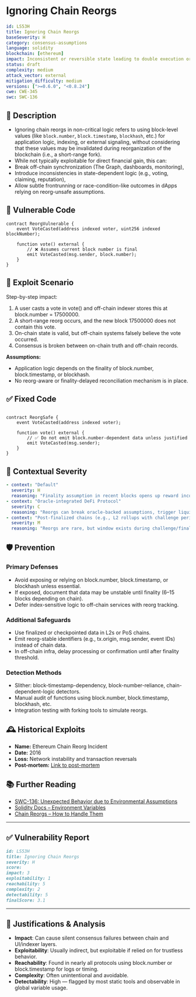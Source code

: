 # Ignoring Chain Reorgs

```YAML
id: LS53H
title: Ignoring Chain Reorgs
baseSeverity: H
category: consensus-assumptions
language: solidity
blockchain: [ethereum]
impact: Inconsistent or reversible state leading to double execution or invalid assumptions
status: draft
complexity: medium
attack_vector: external
mitigation_difficulty: medium
versions: [">=0.6.0", "<0.8.24"]
cwe: CWE-345
swc: SWC-136
```

## 📝 Description

- Ignoring chain reorgs in non-critical logic refers to using block-level values (like `block.number`, `block.timestamp`, `blockhash`, etc.) for application logic, indexing, or external signaling, without considering that these values may be invalidated during reorganization of the blockchain (i.e., a short-range fork).
- While not typically exploitable for direct financial gain, this can:
- Break off-chain synchronization (The Graph, dashboards, monitoring),
- Introduce inconsistencies in state-dependent logic (e.g., voting, claiming, reputation),
- Allow subtle frontrunning or race-condition-like outcomes in dApps relying on reorg-unsafe assumptions.

## 🚨 Vulnerable Code

```solidity
contract ReorgVulnerable {
    event VoteCasted(address indexed voter, uint256 indexed blockNumber);

    function vote() external {
        // ❌ Assumes current block number is final
        emit VoteCasted(msg.sender, block.number);
    }
}
```

## 🧪 Exploit Scenario

Step-by-step impact:

1. A user casts a vote in vote() and off-chain indexer stores this at block.number = 17500000.
2. A short-range reorg occurs, and the new block 17500000 does not contain this vote.
3. On-chain state is valid, but off-chain systems falsely believe the vote occurred.
4. Consensus is broken between on-chain truth and off-chain records.

**Assumptions:**

- Application logic depends on the finality of block.number, block.timestamp, or blockhash.
- No reorg-aware or finality-delayed reconciliation mechanism is in place.

## ✅ Fixed Code

```solidity

contract ReorgSafe {
    event VoteCasted(address indexed voter);

    function vote() external {
        // ✅ Do not emit block.number-dependent data unless justified
        emit VoteCasted(msg.sender);
    }
}
```
## 🧭 Contextual Severity

```yaml
- context: "Default"
  severity: H
  reasoning: "Finality assumption in recent blocks opens up reward inconsistency or false randomness."
- context: "Oracle-integrated DeFi Protocol"
  severity: C
  reasoning: "Reorgs can break oracle-backed assumptions, trigger liquidations, or reward manipulation."
- context: "Post-finalized chains (e.g., L2 rollups with challenge periods)"
  severity: M
  reasoning: "Reorgs are rare, but window exists during challenge/finalization."
```

## 🛡️ Prevention

### Primary Defenses

- Avoid exposing or relying on block.number, block.timestamp, or blockhash unless essential.
- If exposed, document that data may be unstable until finality (6–15 blocks depending on chain).
- Defer index-sensitive logic to off-chain services with reorg tracking.

### Additional Safeguards

- Use finalized or checkpointed data in L2s or PoS chains.
- Emit reorg-stable identifiers (e.g., tx.origin, msg.sender, event IDs) instead of chain data.
- In off-chain infra, delay processing or confirmation until after finality threshold.

### Detection Methods

- Slither: block-timestamp-dependency, block-number-reliance, chain-dependent-logic detectors.
- Manual audit of functions using block.number, block.timestamp, blockhash, etc.
- Integration testing with forking tools to simulate reorgs.

## 🕰️ Historical Exploits

- **Name:** Ethereum Chain Reorg Incident 
- **Date:** 2016 
- **Loss:** Network instability and transaction reversals 
- **Post-mortem:** [Link to post-mortem](https://consensys.net/blog/blockchain-explained/understanding-ethereum-reorgs/) 
  
## 📚 Further Reading

- [SWC-136: Unexpected Behavior due to Environmental Assumptions](https://swcregistry.io/docs/SWC-136) 
- [Solidity Docs – Environment Variables](https://docs.soliditylang.org/en/latest/units-and-global-variables.html)
- [Chain Reorgs – How to Handle Them](https://ethereum.org/en/developers/docs/consensus-mechanisms/pow/#chain-reorgs) 
  
---

## ✅ Vulnerability Report 

```markdown
id: LS53H
title: Ignoring Chain Reorgs  
severity: H
score:
impact: 3         
exploitability: 1 
reachability: 5  
complexity: 2     
detectability: 5  
finalScore: 3.1
```

---

## 📄 Justifications & Analysis

- **Impact**: Can cause silent consensus failures between chain and UI/indexer layers.
- **Exploitability**: Usually indirect, but exploitable if relied on for trustless behavior.
- **Reachability**: Found in nearly all protocols using block.number or block.timestamp for logs or timing.
- **Complexity**: Often unintentional and avoidable.
- **Detectability**: High — flagged by most static tools and observable in global variable usage.